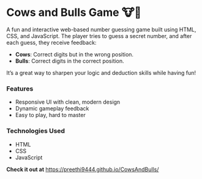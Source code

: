 # Cows and Bulls Game 🐮🐂

A fun and interactive web-based number guessing game built using HTML, CSS, and JavaScript. The player tries to guess a secret number, and after each guess, they receive feedback:

- **Cows**: Correct digits but in the wrong position.
- **Bulls**: Correct digits in the correct position.

It’s a great way to sharpen your logic and deduction skills while having fun!

### Features
- Responsive UI with clean, modern design
- Dynamic gameplay feedback
- Easy to play, hard to master

### Technologies Used
- HTML
- CSS
- JavaScript
   
**Check it out at** https://preethi9444.github.io/CowsAndBulls/
